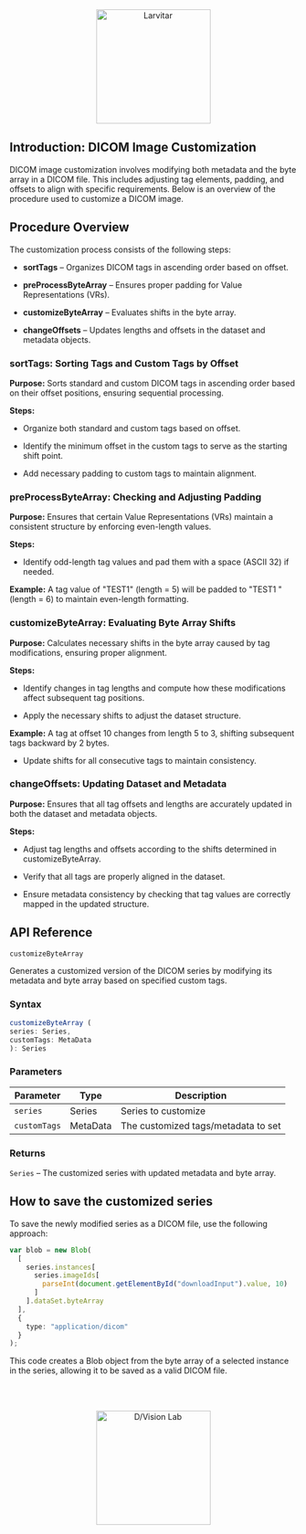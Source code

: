 <div style="text-align: center;">
    <img src="https://assets.pokemon.com/assets/cms2/img/pokedex/full/246.png" alt="Larvitar" height="200" />
</div>

## Introduction: DICOM Image Customization

DICOM image customization involves modifying both metadata and the byte array in a DICOM file. This includes adjusting tag elements, padding, and offsets to align with specific requirements. Below is an overview of the procedure used to customize a DICOM image.

## Procedure Overview

The customization process consists of the following steps:

- **sortTags** – Organizes DICOM tags in ascending order based on offset.

- **preProcessByteArray** – Ensures proper padding for Value Representations (VRs).

- **customizeByteArray** – Evaluates shifts in the byte array.

- **changeOffsets** – Updates lengths and offsets in the dataset and metadata objects.

### sortTags: Sorting Tags and Custom Tags by Offset

**Purpose:**
Sorts standard and custom DICOM tags in ascending order based on their offset positions, ensuring sequential processing.

**Steps:**

- Organize both standard and custom tags based on offset.

- Identify the minimum offset in the custom tags to serve as the starting shift point.

- Add necessary padding to custom tags to maintain alignment.

### preProcessByteArray: Checking and Adjusting Padding

**Purpose:**
Ensures that certain Value Representations (VRs) maintain a consistent structure by enforcing even-length values.

**Steps:**

- Identify odd-length tag values and pad them with a space (ASCII 32) if needed.

**Example:** A tag value of "TEST1" (length = 5) will be padded to "TEST1 " (length = 6) to maintain even-length formatting.

### customizeByteArray: Evaluating Byte Array Shifts

**Purpose:**
Calculates necessary shifts in the byte array caused by tag modifications, ensuring proper alignment.

**Steps:**

- Identify changes in tag lengths and compute how these modifications affect subsequent tag positions.

- Apply the necessary shifts to adjust the dataset structure.

**Example:** A tag at offset 10 changes from length 5 to 3, shifting subsequent tags backward by 2 bytes.

- Update shifts for all consecutive tags to maintain consistency.

### changeOffsets: Updating Dataset and Metadata

**Purpose:**
Ensures that all tag offsets and lengths are accurately updated in both the dataset and metadata objects.

**Steps:**

- Adjust tag lengths and offsets according to the shifts determined in customizeByteArray.

- Verify that all tags are properly aligned in the dataset.

- Ensure metadata consistency by checking that tag values are correctly mapped in the updated structure.

## API Reference

`customizeByteArray`

Generates a customized version of the DICOM series by modifying its metadata and byte array based on specified custom tags.

### Syntax

```typescript
customizeByteArray (
series: Series,
customTags: MetaData
): Series
```

### Parameters

| Parameter    | Type     | Description                         |
| ------------ | -------- | ----------------------------------- |
| `series`     | Series   | Series to customize                 |
| `customTags` | MetaData | The customized tags/metadata to set |

### Returns

`Series` – The customized series with updated metadata and byte array.

## How to save the customized series

To save the newly modified series as a DICOM file, use the following approach:

```typescript
var blob = new Blob(
  [
    series.instances[
      series.imageIds[
        parseInt(document.getElementById("downloadInput").value, 10)
      ]
    ].dataSet.byteArray
  ],
  {
    type: "application/dicom"
  }
);
```

This code creates a Blob object from the byte array of a selected instance in the series, allowing it to be saved as a valid DICOM file.

<br></br>

<div style="text-align: center;">
    <img src="https://press.r1-it.storage.cloud.it/logo_trasparent.png" alt="D/Vision Lab" height="200" />
</div>
